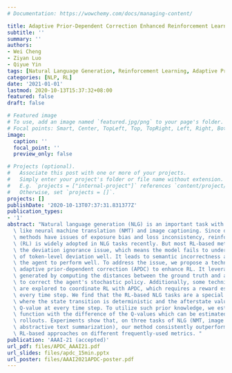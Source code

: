 ```yaml
---
# Documentation: https://wowchemy.com/docs/managing-content/

title: Adaptive Prior-Dependent Correction Enhanced Reinforcement Learning for Natural Language Generation
subtitle: ''
summary: ''
authors:
- Wei Cheng
- Ziyan Luo
- Qiyue Yin
tags: [Natural Language Generation, Reinforcement Learning, Adaptive Prior-Dependent Correction]
categories: [NLP, RL]
date: '2021-01-01'
lastmod: 2020-10-13T15:37:32+08:00
featured: false
draft: false

# Featured image
# To use, add an image named `featured.jpg/png` to your page's folder.
# Focal points: Smart, Center, TopLeft, Top, TopRight, Left, Right, BottomLeft, Bottom, BottomRight.
image:
  caption: ''
  focal_point: ''
  preview_only: false

# Projects (optional).
#   Associate this post with one or more of your projects.
#   Simply enter your project's folder or file name without extension.
#   E.g. `projects = ["internal-project"]` references `content/project/deep-learning/index.md`.
#   Otherwise, set `projects = []`.
projects: []
publishDate: '2020-10-13T07:37:31.831377Z'
publication_types:
- '1'
abstract: "Natural language generation (NLG) is an important task with various applications\
  \ like neural machine translation (NMT) and image captioning. Since deep-learning-based\
  \ methods have issues of exposure bias and loss inconsistency, reinforcement learning\
  \ (RL) is widely adopted in NLG tasks recently. But most RL-based methods ignore\
  \ the deviation ignorance issue, which means the model fails to understand the extent\
  \ of token-level deviation well. It leads to semantic incorrectness and hampers\
  \ the agent to perform well. To address the issue, we propose a technique called\
  \ adaptive prior-dependent correction (APDC) to enhance RL. It leverages the distribution\
  \ generated by computing the distances between the ground truth and all other words\
  \ to correct the agent's stochastic policy. Additionally, some techniques on RL\
  \ are explored to coordinate RL with APDC, which requires a reward estimation at\
  \ every time step. We find that the RL-based NLG tasks are a special case in RL,\
  \ where the state transition is deterministic and the afterstate value equals the\
  \ Q-value at every time step. To utilize such prior knowledge, we estimate the advantage\
  \ function with the difference of the Q-values which can be estimated by Monte Carlo\
  \ rollouts. Experiments show that, on three tasks of NLG (NMT, image captioning,\
  \ abstractive text summarization), our method consistently outperforms the state-of-the-art\
  \ RL-based approaches on different frequently-used metrics. "
publication: 'AAAI-21 (accepted)'
url_pdf: files/APDC_AAAI21.pdf
url_slides: files/apdc_15min.pptx
url_poster: files/AAAI2021APDC-poster.pdf
---
```

